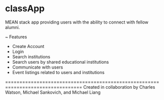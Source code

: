 # classApp


MEAN stack app providing users with the ability to connect with fellow alumni.

~ Features
- Create Account
- Login
- Search institutions
- Search users by shared educational institutions
- Communicate with users
- Event listings related to users and institutions

=================================================================================
Created in collaboration by Charles Watson, Michael Sankovich, and Michael Liang
